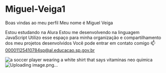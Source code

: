 # Miguel-Veiga1
Boas vindas ao meu perfil 
Meu nome é Miguel Veiga

Estou estudando na Alura
Estou me desenvolvendo na linguagem JavaScript
Utilizo esse espaço para minha organização e compartilhamento dos meu projetos desenvolvidos
Você pode entrar em contato comigo 📫
00001125410784sp@al.educacao.sp.gov.br

<img src="https://media1.tenor.com/m/C7Rl0E5tlFwAAAAd/passinho-caetano.gif" alt="a soccer player wearing a white shirt that says vitaminas neo quimica"/>![Uploading image.png…]()
